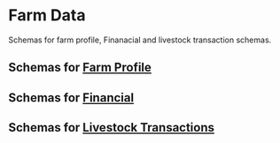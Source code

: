 # Farm Data

Schemas for farm profile, Finanacial and livestock transaction schemas.

## Schemas for [Farm Profile](Farm-Profile/README.MD)

## Schemas for [Financial](Financial/README.MD)

## Schemas for [Livestock Transactions](Livestock-Transactions/README.MD)